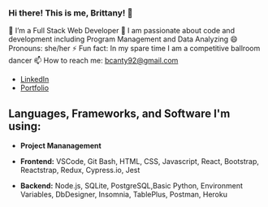 

### Hi there! This is me, Brittany! 👋

🌱 I’m a Full Stack Web Developer
👯 I am passionate about code and development including Program Management and Data Analyzing 
😄 Pronouns: she/her
⚡ Fun fact: In my spare time I am a competitive ballroom dancer
📫 How to reach me: bcanty92@gmail.com
* [LinkedIn](https://www.linkedin.com/in/bcanty/)
* [Portfolio](https://brittanycantyportfolio.netlify.app/)

## Languages, Frameworks, and Software I'm using:
* **Project Mananagement**

* **Frontend:** VSCode, Git Bash, HTML, CSS, Javascript, React, Bootstrap, Reactstrap, Redux, Cypress.io, Jest

* **Backend:** Node.js, SQLite, PostgreSQL,Basic Python, Environment Variables, DbDesigner, Insomnia, TablePlus, Postman, Heroku


